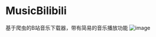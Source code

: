 # MusicBilibili
基于爬虫的B站音乐下载器，带有简易的音乐播放功能
![image](https://github.com/user-attachments/assets/6d99df97-9e85-4a3b-996f-6edafede85a1)

